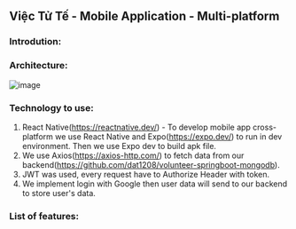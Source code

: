 ## Việc Tử Tế - Mobile Application - Multi-platform
### Introdution:
### Architecture:
![image](https://user-images.githubusercontent.com/76431966/216554058-99bcf797-5505-4269-9c89-f2dafa8c2834.png)
### Technology to use:
1. React Native(https://reactnative.dev/) - To develop mobile app cross-platform we use React Native and 
Expo(https://expo.dev/) to run in dev environment. Then we use Expo dev to build apk file.
2. We use Axios(https://axios-http.com/) to fetch data from our 
backend(https://github.com/dat1208/volunteer-springboot-mongodb).
3. JWT was used, every request have to Authorize Header with token.
4. We implement login with Google then user data will send to 
our backend to store user's data.
### List of features:
